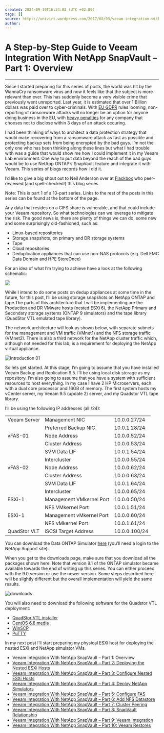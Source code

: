 ```yaml
---
created: 2024-09-19T16:34:03 (UTC +02:00)
tags: []
source: https://univirt.wordpress.com/2017/08/03/veeam-integration-with-netapp-snapvault-part-1-overview/
author: 
---
```


# A Step-by-Step Guide to Veeam Integration With NetApp SnapVault – Part 1: Overview

---
Since I started preparing for this series of posts, the world was hit by the WannaCry ransomware virus and now it feels like that the subject is more relevant than ever. This has suddenly become a very visible crime that previously went unreported. Last year, it is estimated that over 1 Billion dollars was paid over to cyber-criminals. With [EU GDPR](http://www.eugdpr.org/) rules looming, non-reporting of ransomware attacks will no longer be an option for anyone doing business in the EU, with [heavy penalties](http://www.eugdpr.org/key-changes.html) for any company that chooses not to disclose within 3 days of an attack occuring.

I had been thinking of ways to architect a data protection strategy that would make recovering from a ransomware attack as fast as possible and protecting backup sets from being encrypted by the bad guys. I’m not the only one who has been thinking along these lines but what I had trouble with was a guide that would show me how I could implement it in my Veeam Lab environment. One way to put data beyond the reach of the bad guys would be to use NetApp ONTAP’s SnapVault feature and integrate it with Veeam. This series of blogs records how I did it.

I’d like to give a big shout out to Neil Anderson over at [Flackbox](http://www.flackbox.com/) who peer-reviewed (and spell-checked!) this blog series.

Note: This is part 1 of a 10-part series. Links to the rest of the posts in this series can be found at the bottom of the page.

Any data that resides on a CIFS share is vulnerable, and that could include your Veeam repository. So what technologies can we leverage to mitigate the risk. The good news is, there are plenty of things we can do, some new and some surprisingly old-fashioned, such as:

-   Linux-based repositories
-   Storage snapshots, on primary and DR storage systems
-   Tape
-   Cloud repositories
-   Deduplication appliances that can use non-NAS protocols (e.g. Dell EMC Data Domain and HPE StoreOnce)

For an idea of what I’m trying to achieve have a look at the following schematic:

[![](https://univirt.wordpress.com/wp-content/uploads/2017/05/introduction-02.jpg?w=809&h=479)](https://univirt.wordpress.com/wp-content/uploads/2017/05/introduction-02.jpg)

While I intend to do some posts on dedup appliances at some time in the future, for this post, I’ll be using storage snapshots on NetApp ONTAP and tape.The parts of this architecture that I will be implementing are the Production and DR VMware hosts (nested ESXi 6), the NetApp Primary and Secondary storage systems (ONTAP 9 simulators) and the tape library (QuadStor VTL emulated tape library).

The network architecture will look as shown below, with separate subnets for the management and VM traffic (VMnet1) and the NFS storage traffic (VMnet2). There is also a third network for the NetApp cluster traffic which, although not needed for this lab, is a requirement for deploying the NetApp virtual appliance.

![Introduction 01](https://univirt.wordpress.com/wp-content/uploads/2017/05/introduction-011.jpg?w=809)

So lets get started. At this stage, I’m going to assume that you have installed Veeam Backup and Replication 9.5. I’ll be using local disk storage as my repository. I’m also going to assume that you have a system with sufficient resources to host everything. In my case I have 2 HP Microservers, each with a dual core processor and 16GB of memory. The first system hosts my vCenter server, my Veeam 9.5 (update 2) server, and my Quadstor VTL tape library.

I’ll be using the following IP addresses (all /24):

<table><tbody><tr><td>Veeam Server</td><td>Management NIC</td><td>10.0.0.27/24</td></tr><tr><td></td><td>Preferred Backup NIC</td><td>10.0.1.28/24</td></tr><tr><td>vFAS-01</td><td>Node Address</td><td>10.0.0.52/24</td></tr><tr><td></td><td>Cluster Address</td><td>10.0.0.53/24</td></tr><tr><td></td><td>SVM Data LIF</td><td>10.0.1.54/24</td></tr><tr><td></td><td>Intercluster</td><td>10.0.0.55/24</td></tr><tr><td>vFAS-02</td><td>Node Address</td><td>10.0.0.62/24</td></tr><tr><td></td><td>Cluster Address</td><td>10.0.0.63/24</td></tr><tr><td></td><td>SVM Data LIF</td><td>10.0.1.64/24</td></tr><tr><td></td><td>Intercluster</td><td>10.0.0.65/24</td></tr><tr><td>ESXi-1</td><td>Management VMkernel Port</td><td>10.0.0.50/24</td></tr><tr><td></td><td>NFS VMkernel Port</td><td>10.0.1.51/24</td></tr><tr><td>ESXi-1</td><td>Management vMkernel Port</td><td>10.0.0.60/24</td></tr><tr><td></td><td>NFS vMkernel Port</td><td>10.0.1.61/24</td></tr><tr><td>QuadStor VLT</td><td>iSCSI Target Address</td><td>10.0.0.100/24</td></tr></tbody></table>

You can download the Data ONTAP Simulator [here](http://mysupport.netapp.com/NOW/download/special/evaluation.cgi) (you’ll need a login to the NetApp Support site).

When you get to the downloads page, make sure that you download all the packages shown here. Note that version 9.1 of the ONTAP simulator became available towards the end of writing up this series. You can either proceed with the 9.0 version or use the newer version. Some steps described here will be slightly different but the overall implementation will yield the same results.

![downloads](https://univirt.wordpress.com/wp-content/uploads/2017/02/downloads.jpg?w=809&h=256)

You will also need to download the following software for the Quadstor VTL deployment:

-   [QuadStor VTL installer](http://www.quadstor.com/vtlextdownloads/quadstor-vtl-ext-3.0.8-rhel6.x86_64.rpm)
-   [CentOS 6.8 media](https://wiki.centos.org/Download)
-   [WinSCP](https://winscp.net/eng/download.php)
-   [PuTTY](http://www.putty.org/)

In my next post I’ll start preparing my physical ESXi host for deploying the nested ESXi and NetApp simulator VMs.

-   Veeam Integration With NetApp SnapVault – Part 1: Overview
-   [Veeam Integration With NetApp SnapVault – Part 2: Deploying the Nested ESXi Hosts](https://univirt.wordpress.com/2017/08/03/veeam-integration-with-netapp-snapvault-part-2-deploying-the-nested-esxi-hosts/)
-   [Veeam Integration With NetApp SnapVault – Part 3: Configure Nested ESXi Hosts](https://univirt.wordpress.com/2017/08/03/veeam-integration-with-netapp-snapvault-part-3-configure-nested-esxi-hosts/)
-   [Veeam Integration With NetApp SnapVault – Part 4: Deploy NetApp Simulators](https://univirt.wordpress.com/2017/08/03/veeam-integration-with-netapp-snapvault-part-4-deploy-netapp-simulators/)
-   [Veeam Integration With NetApp SnapVault – Part 5: Configure FAS](https://univirt.wordpress.com/2017/08/03/veeam-integration-with-netapp-snapvault-part-5-configure-fas/)
-   [Veeam Integration With NetApp SnapVault – Part 6: Add NFS Datastore](https://univirt.wordpress.com/2017/08/03/veeam-integration-with-netapp-snapvault-part-6-add-nfs-datastore/)
-   [Veeam Integration With NetApp SnapVault – Part 7: Cluster Peering](https://univirt.wordpress.com/2017/08/03/veeam-integration-with-netapp-snapvault-part-7-cluster-peering/)
-   [Veeam Integration With NetApp SnapVault – Part 8: SnapVault Relationship](https://univirt.wordpress.com/2017/08/03/veeam-integration-with-netapp-snapvault-part-8-snapvault-relationship/)
-   [Veeam Integration With NetApp SnapVault – Part 9: Veeam Integration](https://univirt.wordpress.com/2017/08/03/veeam-integration-with-netapp-snapvault-part-9-veeam-integration/)
-   [Veeam Integration With NetApp SnapVault – Part 10: Veeam Restores](https://univirt.wordpress.com/2017/08/03/veeam-integration-with-netapp-snapvault-part-10-veeam-restores/)
